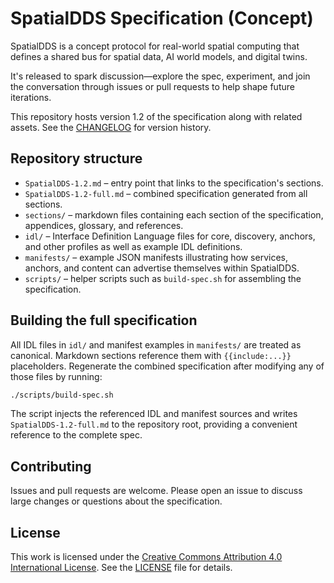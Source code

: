 # SpatialDDS Specification (Concept)

SpatialDDS is a concept protocol for real-world spatial computing that defines a shared bus for spatial data, AI world models, and digital twins.

It's released to spark discussion—explore the spec, experiment, and join the conversation through issues or pull requests to help shape future iterations.

This repository hosts version 1.2 of the specification along with related assets. See the [CHANGELOG](CHANGELOG.md) for version history.

## Repository structure

- `SpatialDDS-1.2.md` – entry point that links to the specification's sections.
- `SpatialDDS-1.2-full.md` – combined specification generated from all sections.
- `sections/` – markdown files containing each section of the specification, appendices, glossary, and references.
- `idl/` – Interface Definition Language files for core, discovery, anchors, and other profiles as well as example IDL definitions.
- `manifests/` – example JSON manifests illustrating how services, anchors, and content can advertise themselves within SpatialDDS.
- `scripts/` – helper scripts such as `build-spec.sh` for assembling the specification.

## Building the full specification

All IDL files in `idl/` and manifest examples in `manifests/` are treated as canonical. Markdown sections reference them with `{{include:...}}` placeholders. Regenerate the combined specification after modifying any of those files by running:

```bash
./scripts/build-spec.sh
```

The script injects the referenced IDL and manifest sources and writes `SpatialDDS-1.2-full.md` to the repository root, providing a convenient reference to the complete spec.

## Contributing

Issues and pull requests are welcome. Please open an issue to discuss large changes or questions about the specification.

## License

This work is licensed under the [Creative Commons Attribution 4.0 International License](https://creativecommons.org/licenses/by/4.0/).
See the [LICENSE](LICENSE) file for details.

